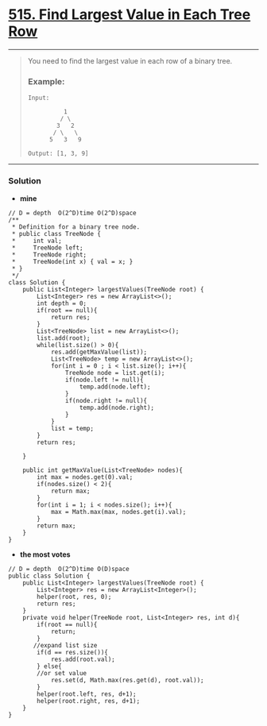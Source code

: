# [515. Find Largest Value in Each Tree Row](https://leetcode.com/problems/find-largest-value-in-each-tree-row/description/)
---

> You need to find the largest value in each row of a binary tree.
>
> ### Example:
> ```
> Input:
>
>           1
>          / \
>         3   2
>        / \   \
>       5   3   9
>
> Output: [1, 3, 9]
> ```

---

### Solution
* **mine**
```
// D = depth  O(2^D)time O(2^D)space
/**
 * Definition for a binary tree node.
 * public class TreeNode {
 *     int val;
 *     TreeNode left;
 *     TreeNode right;
 *     TreeNode(int x) { val = x; }
 * }
 */
class Solution {
    public List<Integer> largestValues(TreeNode root) {
        List<Integer> res = new ArrayList<>();
        int depth = 0;
        if(root == null){
            return res;
        }
        List<TreeNode> list = new ArrayList<>();
        list.add(root);
        while(list.size() > 0){
            res.add(getMaxValue(list));
            List<TreeNode> temp = new ArrayList<>();
            for(int i = 0 ; i < list.size(); i++){
                TreeNode node = list.get(i);
                if(node.left != null){
                    temp.add(node.left);    
                }
                if(node.right != null){
                    temp.add(node.right);    
                }
            }
            list = temp;
        }
        return res;
        
    }
    
    public int getMaxValue(List<TreeNode> nodes){
        int max = nodes.get(0).val;
        if(nodes.size() < 2){
            return max;
        }
        for(int i = 1; i < nodes.size(); i++){
            max = Math.max(max, nodes.get(i).val);
        }
        return max;
    }
}
```

* **the most votes**
```
// D = depth  O(2^D)time O(D)space
public class Solution {
    public List<Integer> largestValues(TreeNode root) {
        List<Integer> res = new ArrayList<Integer>();
        helper(root, res, 0);
        return res;
    }
    private void helper(TreeNode root, List<Integer> res, int d){
        if(root == null){
            return;
        }
       //expand list size
        if(d == res.size()){
            res.add(root.val);
        } else{
        //or set value
            res.set(d, Math.max(res.get(d), root.val));
        }
        helper(root.left, res, d+1);
        helper(root.right, res, d+1);
    }
}
```

